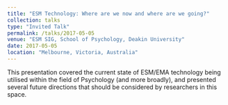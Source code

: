 ```yaml
---
title: "ESM Technology: Where are we now and where are we going?"
collection: talks
type: "Invited Talk"
permalink: /talks/2017-05-05
venue: "ESM SIG, School of Psychology, Deakin University"
date: 2017-05-05
location: "Melbourne, Victoria, Australia"
---
```


This presentation covered the current state of ESM/EMA technology being utilised within the field of Psychology (and more broadly), and presented several future directions that should be considered by researchers in this space.
